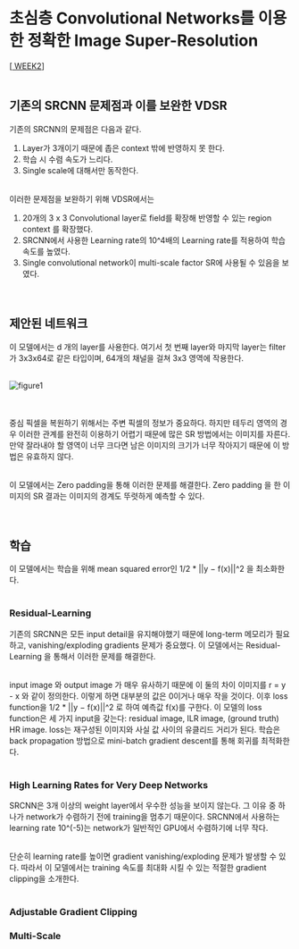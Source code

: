 # 초심층 Convolutional Networks를 이용한 정확한 Image Super-Resolution

[<a href = "https://github.com/yeji-seong/Deep-Learning-Paper-Study/blob/master/Papers/WEEK2/Accurate%20Image%20Super-Resolution%20Using%20Very%20Deep%20Convolutional%20Networks.md"> WEEK2</a>] <br><br>

## 기존의 SRCNN 문제점과 이를 보완한 VDSR
기존의 SRCNN의 문제점은 다음과 같다. <br>
1. Layer가 3개이기 때문에 좁은 context 밖에 반영하지 못 한다. <br>
2. 학습 시 수렴 속도가 느리다. <br> 
3. Single scale에 대해서만 동작한다. <br><br>

이러한 문제점을 보완하기 위해 VDSR에서는 <br>
1. 20개의 3 x 3 Convolutional layer로 field를 확장해 반영할 수 있는 region context 를 확장했다. <br>
2. SRCNN에서 사용한 Learning rate의 10^4배의 Learning rate를 적용하여 학습 속도를 높였다. <br>
3. Single convolutional network이 multi-scale factor SR에 사용될 수 있음을 보였다. <br><br><br>


## 제안된 네트워크
이 모델에서는 d 개의 layer를 사용한다. 여기서 첫 번째 layer와 마지막 layer는 filter가 3x3x64로 같은 타입이며, 64개의 채널을 걸쳐 3x3 영역에 작용한다. <br><br>

![figure1](https://user-images.githubusercontent.com/57740560/97185797-d7c59f80-17e3-11eb-8d79-6e0e5198b69a.png) <br><br><br>

중심 픽셀을 복원하기 위해서는 주변 픽셀의 정보가 중요하다. 하지만 테두리 영역의 경우 이러한 관계를 완전히 이용하기 어렵기 때문에 많은 SR 방법에서는 이미지를 자른다.
만약 잘라내야 할 영역이 너무 크다면 남은 이미지의 크기가 너무 작아지기 때문에 이 방법은 유효하지 않다. <br><br>

이 모델에서는 Zero padding을 통해 이러한 문제를 해결한다. Zero padding 을 한 이미지의 SR 결과는 이미지의 경계도 뚜렷하게 예측할 수 있다. <br><br><br>


## 학습
이 모델에서는 학습을 위해 mean squared error인 1/2 * ||y − f(x)||^2 을 최소화한다. <br><br>

### Residual-Learning
기존의 SRCNN은 모든 input detail을 유지해야했기 때문에 long-term 메모리가 필요하고, vanishing/exploding gradients 문제가 중요했다. 이 모델에서는 Residual-Learning 을 통해서 이러한 문제를 해결한다. <br><br>

input image 와 output image 가 매우 유사하기 때문에 이 둘의 차이 이미지를 r = y - x 와 같이 정의한다. 이렇게 하면 대부분의 값은 0이거나 매우 작을 것이다. 이후 loss function을 1/2 * ||y − f(x)||^2 로 하여 예측값 f(x)를 구한다. 이 모델의 loss function은 세 가지 input을 갖는다: residual image, ILR image, (ground truth) HR image. loss는 재구성된 이미지와 사실 값 사이의 유클리드 거리가 된다. 학습은 back propagation 방법으로 mini-batch gradient descent를 통해 회귀를 최적화한다. <br><br>

### High Learning Rates for Very Deep Networks
SRCNN은 3개 이상의 weight layer에서 우수한 성능을 보이지 않는다. 그 이유 중 하나가 network가 수렴하기 전에 training을 멈추기 때문이다. SRCNN에서 사용하는 learning rate 10^(-5)는 network가 일반적인 GPU에서 수렴하기에 너무 작다. <br><br>

단순히 learning rate를 높이면 gradient vanishing/exploding 문제가 발생할 수 있다. 따라서 이 모델에서는 training 속도를 최대화 시킬 수 있는 적절한 gradient clipping을 소개한다. <br><br>

### Adjustable Gradient Clipping


### Multi-Scale
